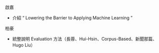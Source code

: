 啟嘉
- 介紹 “  Lowering the Barrier to Applying Machine Learning ”

柏豪
- 統整說明 Evaluation 方法（長蓉、Hui-Hsin、Corpus-Based、新聞那篇、Hugo Liu）
